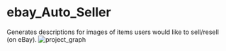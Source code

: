 # ebay_Auto_Seller
Generates descriptions for images of items users would like to sell/resell (on eBay).
![project_graph](https://github.com/rfeinberg3/ebay_Auto_Seller/assets/95943957/f33de224-4e5f-46f8-b924-450d8db60f0f)

